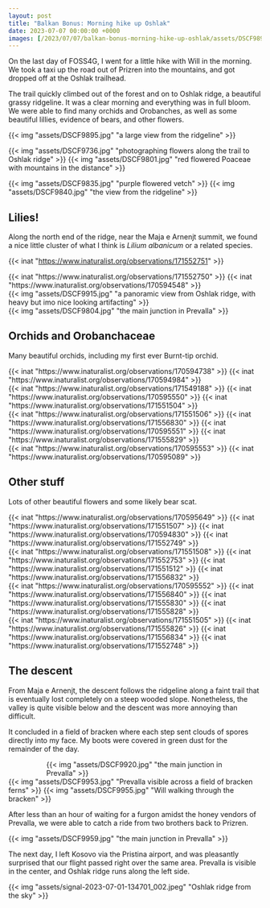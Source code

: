 ```yaml
---
layout: post
title: "Balkan Bonus: Morning hike up Oshlak"
date: 2023-07-07 00:00:00 +0000
images: [/2023/07/07/balkan-bonus-morning-hike-up-oshlak/assets/DSCF9895_huddc16c6b5745c5f71ac4f7ae08375ca8_3788032_1800x1800_fit_q75_box.jpg]
---
```


On the last day of FOSS4G, I went for a little hike with Will in the morning. We took a taxi up the road out of Prizren into the mountains, and got dropped off at the Oshlak trailhead.

The trail quickly climbed out of the forest and on to Oshlak ridge, a beautiful grassy ridgeline. It was a clear morning and everything was in full bloom. We were able to find many orchids and Orobanches, as well as some beautiful lillies, evidence of bears, and other flowers.

<div class="multi">

{{< img "assets/DSCF9895.jpg" "a large view from the ridgeline" >}}
</div>

<div class="multi" style="width: 100%; margin-left: auto;">

{{< img "assets/DSCF9736.jpg" "photographing flowers along the trail to Oshlak ridge" >}}
{{< img "assets/DSCF9801.jpg" "red flowered Poaceae with mountains in the distance" >}}
</div>

<div class="multi">
{{< img "assets/DSCF9835.jpg" "purple flowered vetch" >}}
{{< img "assets/DSCF9840.jpg" "the view from the ridgeline" >}}
</div>



## Lilies!

Along the north end of the ridge, near the Maja e Arnenjt summit, we found a nice little cluster of what I think is <em>Lilium albanicum</em> or a related species.

{{< inat "https://www.inaturalist.org/observations/171552751" >}}

<div class="multi">
{{< inat "https://www.inaturalist.org/observations/171552750" >}}
{{< inat "https://www.inaturalist.org/observations/170594548" >}}
</div>

<div class="multi">
{{< img "assets/DSCF9915.jpg" "a panoramic view from Oshlak ridge, with heavy but imo nice looking artifacting" >}}
</div>

<div class="multi" style="width: 100%; margin-left: auto;">
{{< img "assets/DSCF9804.jpg" "the main junction in Prevalla" >}}
</div>

## Orchids and Orobanchaceae

Many beautiful orchids, including my first ever Burnt-tip orchid.

<div class="multi">
{{< inat "https://www.inaturalist.org/observations/170594738" >}}
{{< inat "https://www.inaturalist.org/observations/170594984" >}}
</div>

<div class="multi">
{{< inat "https://www.inaturalist.org/observations/171549188" >}}
{{< inat "https://www.inaturalist.org/observations/170595550" >}}
{{< inat "https://www.inaturalist.org/observations/171551504" >}}
</div>

<div class="multi">
{{< inat "https://www.inaturalist.org/observations/171551506" >}}
{{< inat "https://www.inaturalist.org/observations/171556830" >}}
{{< inat "https://www.inaturalist.org/observations/170595551" >}}
{{< inat "https://www.inaturalist.org/observations/171555829" >}}
</div>

<div class="multi">
{{< inat "https://www.inaturalist.org/observations/170595553" >}}
{{< inat "https://www.inaturalist.org/observations/170595089" >}}
</div>

## Other stuff

Lots of other beautiful flowers and some likely bear scat.

<div class="multi" style="width: 100%; margin-left: auto;">
{{< inat "https://www.inaturalist.org/observations/170595649" >}}
{{< inat "https://www.inaturalist.org/observations/171551507" >}}
{{< inat "https://www.inaturalist.org/observations/170594830" >}}
{{< inat "https://www.inaturalist.org/observations/171552749" >}}
</div>

<div class="multi" style="width: 100%; margin-left: auto;">
{{< inat "https://www.inaturalist.org/observations/171551508" >}}
{{< inat "https://www.inaturalist.org/observations/171552753" >}}
{{< inat "https://www.inaturalist.org/observations/171551512" >}}
{{< inat "https://www.inaturalist.org/observations/171556832" >}}
</div>

<div class="multi" style="width: 100%; margin-left: auto;">
{{< inat "https://www.inaturalist.org/observations/170595552" >}}
{{< inat "https://www.inaturalist.org/observations/171556840" >}}
{{< inat "https://www.inaturalist.org/observations/171555830" >}}
{{< inat "https://www.inaturalist.org/observations/171555828" >}}
</div>

<div class="multi" style="width: 100%; margin-left: auto;">
{{< inat "https://www.inaturalist.org/observations/171551505" >}}
{{< inat "https://www.inaturalist.org/observations/171555826" >}}
{{< inat "https://www.inaturalist.org/observations/171556834" >}}
{{< inat "https://www.inaturalist.org/observations/171552748" >}}
</div>

## The descent

From Maja e Arnenjt, the descent follows the ridgeline along a faint trail that is eventually lost completely on a steep wooded slope. Nonetheless, the valley is quite visible below and the descent was more annoying than difficult.

It concluded in a field of bracken where each step sent clouds of spores directly into my face. My boots were covered in green dust for the remainder of the day.

<div class="multi" style="width: 70%; margin-left: 15%;">
{{< img "assets/DSCF9920.jpg" "the main junction in Prevalla" >}}
</div>

<div class="multi">
{{< img "assets/DSCF9953.jpg" "Prevalla visible across a field of bracken ferns" >}}
{{< img "assets/DSCF9955.jpg" "Will walking through the bracken" >}}
</div>

After less than an hour of waiting for a furgon amidst the honey vendors of Prevalla, we were able to catch a ride from two brothers back to Prizren.

{{< img "assets/DSCF9959.jpg" "the main junction in Prevalla" >}}

The next day, I left Kosovo via the Pristina airport, and was pleasantly surprised that our flight passed right over the same area. Prevalla is visible in the center, and Oshlak ridge runs along the left side.

<div class="multi" style="width: 100%; margin-left: auto;">
{{< img "assets/signal-2023-07-01-134701_002.jpeg" "Oshlak ridge from the sky" >}}
</div>